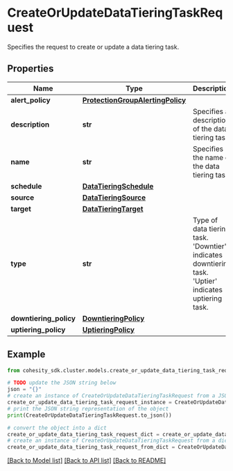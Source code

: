 # CreateOrUpdateDataTieringTaskRequest

Specifies the request to create or update a data tiering task.

## Properties

Name | Type | Description | Notes
------------ | ------------- | ------------- | -------------
**alert_policy** | [**ProtectionGroupAlertingPolicy**](ProtectionGroupAlertingPolicy.md) |  | [optional] 
**description** | **str** | Specifies a description of the data tiering task. | [optional] 
**name** | **str** | Specifies the name of the data tiering task. | 
**schedule** | [**DataTieringSchedule**](DataTieringSchedule.md) |  | [optional] 
**source** | [**DataTieringSource**](DataTieringSource.md) |  | [optional] 
**target** | [**DataTieringTarget**](DataTieringTarget.md) |  | [optional] 
**type** | **str** | Type of data tiering task. &#39;Downtier&#39; indicates downtiering task. &#39;Uptier&#39; indicates uptiering task. | 
**downtiering_policy** | [**DowntieringPolicy**](DowntieringPolicy.md) |  | [optional] 
**uptiering_policy** | [**UptieringPolicy**](UptieringPolicy.md) |  | [optional] 

## Example

```python
from cohesity_sdk.cluster.models.create_or_update_data_tiering_task_request import CreateOrUpdateDataTieringTaskRequest

# TODO update the JSON string below
json = "{}"
# create an instance of CreateOrUpdateDataTieringTaskRequest from a JSON string
create_or_update_data_tiering_task_request_instance = CreateOrUpdateDataTieringTaskRequest.from_json(json)
# print the JSON string representation of the object
print(CreateOrUpdateDataTieringTaskRequest.to_json())

# convert the object into a dict
create_or_update_data_tiering_task_request_dict = create_or_update_data_tiering_task_request_instance.to_dict()
# create an instance of CreateOrUpdateDataTieringTaskRequest from a dict
create_or_update_data_tiering_task_request_from_dict = CreateOrUpdateDataTieringTaskRequest.from_dict(create_or_update_data_tiering_task_request_dict)
```
[[Back to Model list]](../README.md#documentation-for-models) [[Back to API list]](../README.md#documentation-for-api-endpoints) [[Back to README]](../README.md)


